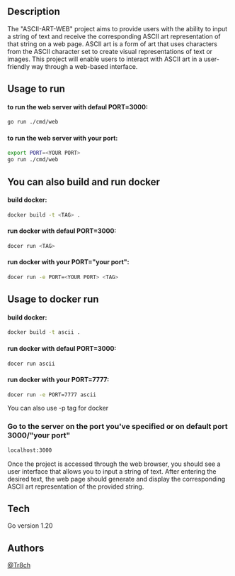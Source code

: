 ## Description

The "ASCII-ART-WEB" project aims to provide users with the ability to input a string of text and receive the corresponding ASCII art representation of that string on a web page. ASCII art is a form of art that uses characters from the ASCII character set to create visual representations of text or images. This project will enable users to interact with ASCII art in a user-friendly way through a web-based interface.


## Usage to run
#### to run the web server with defaul PORT=3000:
```bash
go run ./cmd/web
```
#### to run the web server with your port:
```bash
export PORT=<YOUR PORT>
go run ./cmd/web
```
## You can also build and run docker
#### build docker:
```bash
docker build -t <TAG> .
```
#### run docker with defaul PORT=3000:
```bash
docer run <TAG>
```
#### run docker with your PORT="your port":
```bash
docer run -e PORT=<YOUR PORT> <TAG>
```

## Usage to docker run
#### build docker:
```bash
docker build -t ascii .
```
#### run docker with defaul PORT=3000:
```bash
docer run ascii
```
#### run docker with your PORT=7777:
```bash
docer run -e PORT=7777 ascii
```
You can also use -p tag for docker

### Go to the server on the port you've specified or on default port 3000/"your port"
```bash
localhost:3000
```


Once the project is accessed through the web browser, you should see a user interface that allows you to input a string of text. After entering the desired text, the web page should generate and display the corresponding ASCII art representation of the provided string.


## Tech
Go version 1.20


## Authors
[@Tr8ch](https://github.com/Tr8ch)

